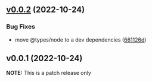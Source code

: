 ## [v0.0.2](https://github.com/AdeAttwood/DiffCov/compare/v0.0.1...v0.0.2) (2022-10-24)

### Bug Fixes

* move @types/node to a dev dependencies ([661126d](https://github.com/AdeAttwood/DiffCov/commit/661126daab47d7ef1f22372a9b5283c97c4be8cd))

## v0.0.1 (2022-10-24)

**NOTE:** This is a patch release only

